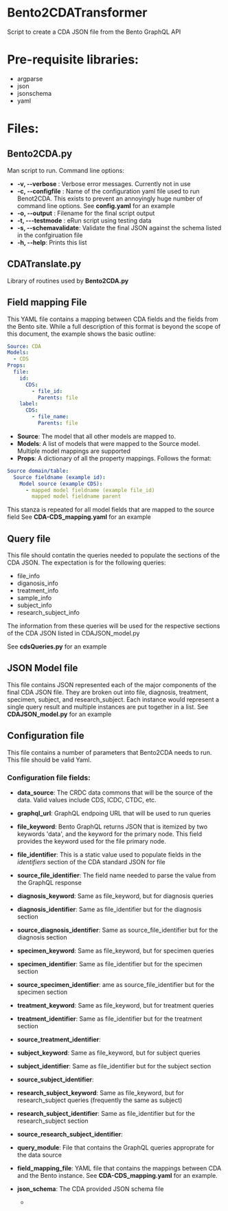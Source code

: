 # Bento2CDATransformer
Script to create a CDA JSON file from the Bento GraphQL API

# Pre-requisite libraries:
- argparse
- json
- jsonschema
- yaml


# Files:

## Bento2CDA.py
Man script to run.  Command line options:
  - __-v, --verbose__ : Verbose error messages.  Currently not in use
  - __-c, --configfile__ : Name of the configuration yaml file used to run Benot2CDA.  This exists to prevent an annoyingly huge number of command line options.  See __config.yaml__ for an example
  - __-o, --output__ : Filename for the final script output
  - __-t, ---testmode__ : eRun script using testing data
  - __-s, --schemavalidate__: Validate the final JSON against the schema listed in the confgiruation file
 -  __-h, --help__: Prints this list
  
## CDATranslate.py
Library of routines used by __Bento2CDA.py__

## Field mapping File
This YAML file contains a mapping between CDA fields and the fields from the Bento site.  While a full description of this format is beyond the scope of this document, the example shows the basic outline:

```yaml
Source: CDA
Models:
  - CDS
Props:
  file:
    id:
      CDS:
        - file_id:
          Parents: file
    label:
      CDS:
        - file_name:
          Parents: file
```
- __Source__: The model that all other models are mapped to.
- __Models__: A list of models that were mapped to the Source model.  Multiple model mappings are supported
- __Props__: A dictionary of all the property mappings.  Follows the format:
```yaml
Source domain/table:
  Source fieldname (example id):
    Model source (example CDS):
      - mapped model fieldname (example file_id)
        mapped model fieldname parent
```
This stanza is repeated for all model fields that are mapped to the source field
See __CDA-CDS_mapping.yaml__ for an example

## Query file 
This file should contatin the queries needed to populate the sections of the CDA JSON.  The expectation is for the following queries:
- file_info
- diganosis_info
- treatment_info
- sample_info
- subject_info
- research_subject_info

The information from these queries will be used for the respective sections of the CDA JSON listed in CDAJSON_model.py

See __cdsQueries.py__ for an example

## JSON Model file
This file contains JSON represented each of the major components of the final CDA JSON file.  They are broken out into file, diagnosis, treatment, specimen, subject, and research_subject.  Each instance would represent a single query result and multiple instances are put together in a list.
See __CDAJSON_model.py__ for an example

## Configuration file
This file contains a number of parameters that Bento2CDA needs to run.  This file should be valid Yaml.
### Configuration file fields:
- __data_source__: The CRDC data commons that will be the source of the data.  Valid values include CDS, ICDC, CTDC, etc.
- __graphql_url__: GraphQL endpoing URL that will be used to run queries
- __file_keyword__:  Bento GraphQL returns JSON that is itemized by two keywords  'data', and the keyword for the primary node.  This field provides the keyword used for the file primary node.
- __file_identifier__: This is a static value used to populate fields in the _identifiers_ section of the CDA standard JSON for file
- __source_file_identifier__: The field name needed to parse the value from the GraphQL response
- __diagnosis_keyword__: Same as file_keyword, but for diagnosis queries
- __diagnosis_identifier__: Same as file_identifier but for the diagnosis section
- __source_diagnosis_identifier__: Same as source_file_identifier but for the diagnosis section
- __specimen_keyword__: Same as file_keyword, but for specimen queries
- __specimen_identifier__: Same as file_identifier but for the specimen section
- __source_specimen_identifier__:  ame as source_file_identifier but for the specimen section
- __treatment_keyword__: Same as file_keyword, but for treatment queries
- __treatment_identifier__: Same as file_identifier but for the treatment section
- __source_treatment_identifier__:
- __subject_keyword__:  Same as file_keyword, but for subject queries
- __subject_identifier__: Same as file_identifier but for the subject section
- __source_subject_identifier__:
- __research_subject_keyword__: Same as file_keyword, but for research_subject queries (frequently the same as subject)
- __research_subject_identifier__: Same as file_identifier but for the research_subject section
- __source_research_subject_identifier__:
- __query_module__: File that contains the GraphQL queries approprate for the data source
- __field_mapping_file__:  YAML file that contains the mappings between CDA and the Bento instance.  See __CDA-CDS_mapping.yaml__ for an example.
- __json_schema__: The CDA provided JSON schema file


  - 
